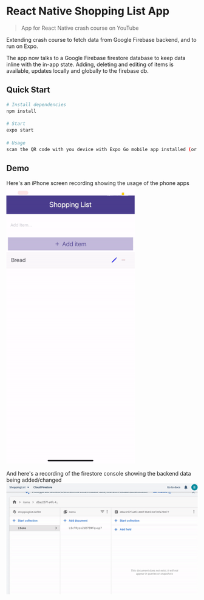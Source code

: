 # React Native Shopping List App

> App for React Native crash course on YouTube

Extending crash course to fetch data from Google Firebase backend, and to run on Expo.

The app now talks to a Google Firebase firestore database to keep data inline with the in-app state. 
Adding, deleting and editing of items is available, updates locally and globally to the firebase db.

## Quick Start

``` bash
# Install dependencies
npm install

# Start
expo start

# Usage
scan the QR code with you device with Expo Go mobile app installed (or whatever method you prefer to run expo apps)
```

## Demo
Here's an iPhone screen recording showing the usage of the phone apps
![iPhone gif](./gifs/iphone.gif)

And here's a recording of the firestore console showing the backend data being added/changed
![Desktop gif](./gifs/chrome.gif)
